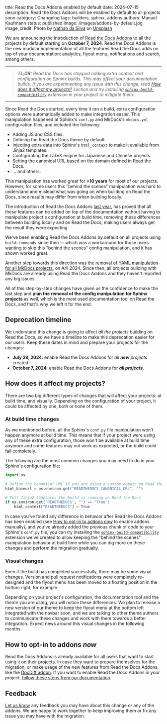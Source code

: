 title: Read the Docs Addons enabled by default
date: 2024-07-15
description: Read the Docs Addons will be enabled by default to all projects soon
category: Changelog
tags: builders, sphinx, addons
authors: Manuel Kaufmann
status: published
image: /images/addons-by-default.jpg
image_credit: Photo by <a href="https://unsplash.com/@silvawebdesigns?utm_content=creditCopyText&utm_medium=referral&utm_source=unsplash">Nathan da Silva</a> on <a href="https://unsplash.com/photos/macbook-pro-beside-white-ceramic-mug-on-brown-wooden-table-k-rKfqSm4L4?utm_content=creditCopyText&utm_medium=referral&utm_source=unsplash">Unsplash</a>

We are announcing the introduction of [Read the Docs Addons](https://about.readthedocs.com/blog/2024/04/enable-beta-addons/) to all the projects by default starting on **October 7, 2024**.
Read the Docs Addons is the new modular implementation of all the features Read the Docs adds on top of your documentation:
analytics, flyout menu, notifications and search, among others.

----

> _**TL;DR:**
> Read the Docs has stopped adding extra context and configuration on Sphinx builds.
> This may affect your documentation builds.
> If you are experimenting any issue with this change,
> read [How does it affect my projects?](#how-does-it-affect-my-projects) section and
> try installing [`sphinx-build-compatibility`](https://github.com/readthedocs/sphinx-build-compatibility) extension in your project to mitigate them._

----

Since Read the Docs started,
every time it ran a build, extra configuration options were automatically added to make integration easier.
This manipulation happened at Sphinx's `conf.py` and MkDocs's `mkdocs.yml` configuration files,
and included the following:

- Adding JS and CSS files.
- Defining the Read the Docs theme by default.
- Injecting extra data into Sphinx's `html_context` to make it available from Jinja2 templates.
- Configurating the LaTeX engine for Japanese and Chinese projects.
- Setting the canonical URL based on the domain defined in Read the Docs.
- ... and others.

This manipulation has worked great for **+10 years** for most of our projects.
However, for some users this "behind the scenes" manipulation was hard to understand
and mislead what was going on when building on Read the Docs,
since results may differ from when building locally.

The introduction of Read the Docs Addons [last year](https://blog.readthedocs.com/addons-flyout-menu-beta/),
has proved that all these features can be added on top of the documentation without having to manipulate project's configuration at build time,
removing these differences between building locally and on Read the Docs;
making users always get the result they were expecting.

We've been enabling Read the Docs Addons by default on all projects using `build.commands` since then
-- which was a workaround for those users wanting to skip this "behind the scenes" config manipulation,
and it has shown worked great.

Another step towards this direction was the [removal of YAML manipulation for all MkDocs projects](https://about.readthedocs.com/blog/2024/03/mkdocs-yaml-manipulation/), on Aril 2024.
Since then, all projects building with MkDocs are already using Read the Docs Addons and they haven't reported any big issues.

All of this step-by-step changes have given us the confidence to make the last step and **plan the removal of the config manipulation for Sphinx projects** as well,
which is the most used documentation tool on Read the Docs,
and that's why we left it for the end.


## Deprecation timeline

We understand this change is going to affect _all the projects_ building on Read the Docs,
so we have a timeline to make this deprecation easier for our users.
Keep these dates in mind and prepare your projects for the changes:

- **July 29, 2024**: enable Read the Docs Addons for _all **new** projects_ created.
- **October 7, 2024**: enable Read the Docs Addons for _**all projects**_.


## How does it affect my projects?

There are two big different types of changes that will affect your projects:
at build time, and visually.
Depending on the configuration of your project, it could be affected by one, both or none of them.

### At build time changes

As we mentioned before, all the Sphinx's `conf.py` file manipulation won't happen anymore at build time.
This means that if your project were using any of these extra configuration,
those won't be available at build time anymore and some features may not work as expected,
or the build could fail completely.

The following are the most common changes you may need to do in your Sphinx's configuration file:

```python
import os

# Define the canonical URL if you are using a custom domain on Read the Docs
html_baseurl = os.environ.get("READTHEDOCS_CANONICAL_URL", "")

# Tell Jinja2 templates the build is running on Read the Docs
if os.environ.get("READTHEDOCS", "") == "True":
    html_context["READTHEDOCS"] = True
```

In case you've found any difference in behavior after Read the Docs Addons has been enabled
(see [How to opt-in to addons _now_](#how-to-opt-in-to-addons-now) to enable addons manually),
and you've already added the previous chunk of code to your Sphinx's `conf.py` file,
you can try installing the [`sphinx-build-compatibility`](https://github.com/readthedocs/sphinx-build-compatibility/) extension we've created
to allow keeping the "behind the scenes" manipulation behavior at build time while you can dig more on these changes and perform the migration gradually.

### Visual changes

Even if the build has completed successfully, there may be some visual changes.
Version and pull request notifications were completely re-designed and the flyout menu has been moved to a floating position in the bottom right,
for example.

Depending on your project's configuration, the documentation tool and the theme you are using, you will notice these differences.
We plan to release a new version of our theme to keep the flyout menu at the bottom left integrated with the navbar soon,
and we are talking to other theme authors to communicate these changes and work with them towards a better integration.
Expect news around this visual changes in the following months.


## How to opt-in to addons _now_

Read the Docs Addons is already available for all users that want to start using it on their projects.
In case they want to prepare themselves for the migration, or make usage of the new features from Read the Docs Addons, like the [DocDiff addon](https://docs.readthedocs.io/page/pull-requests.html).
If you want to enable Read the Docs Addons in your project, [follow these steps from our documentation](https://docs.readthedocs.io/page/addons.html#enabling-read-the-docs-addons).


## Feedback

[Let us know](https://docs.readthedocs.io/page/support.html) any feedback you may have about this change or any of the addons.
We are happy to work together to keep improving them or fix any issue you may have with the migration.

